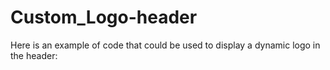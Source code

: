 # Custom_Logo-header
Here is an example of code that could be used to display a dynamic logo in the header:
<header>
   <div class="logo">
      <?php if ( function_exists( 'the_custom_logo' ) ) {
         the_custom_logo();
      } else { ?>
         <h1><?php bloginfo( 'name' ); ?></h1>
      <?php } ?>
   </div>
</header>

